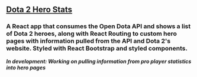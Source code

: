 ## [Dota 2 Hero Stats](https://crbilladeau.github.io/dota-api/#/)

### A React app that consumes the Open Dota API and shows a list of Dota 2 heroes, along with React Routing to custom hero pages with information pulled from the API and Dota 2's website. Styled with React Bootstrap and styled components.

**_In development: Working on pulling information from pro player statistics into hero pages_**
